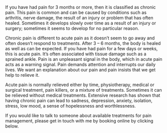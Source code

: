 If you have had pain for 3 months or more, then it is classified as chronic pain. This pain is common and can be caused by conditions such as arthritis, nerve damage, the result of an injury or problem that has often healed. Sometimes it develops slowly over time as a result of an injury or surgery; sometimes it seems to develop for no particular reason.

Chronic pain is different to acute pain as it doesn’t seem to go away and often doesn’t respond to treatments. After 3 – 6 months, the body is healed as well as can be expected.
If you have had pain for a few days or weeks, this is acute pain. It’s often associated with tissue damage such as a sprained ankle. Pain is an unpleasant signal in the body, which in acute pain acts as a warning signal. Pain demands attention and interrupts our daily lives. We want an explanation about our pain and pain insists that we get help to relieve it.

Acute pain is normally relieved either by time, physiotherapy, medical or surgical treatment, pain killers, or a mixture of treatments. Sometimes it can be relieved without medical treatments.
Extensive research has shown that having chronic pain can lead to sadness, depression, anxiety, isolation, stress, low mood, a sense of hopelessness and worthlessness.

If you would like to talk to someone about available treatments for pain management, please get in touch with me by booking online by clicking below.

